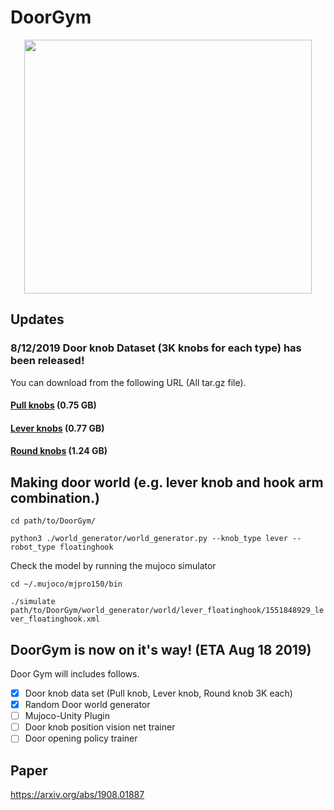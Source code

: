 # DoorGym

[doorgym_video]: ./imgs/doorgym_video.gif

<!---
<p align="center">
  ![alt text][doorgym_video]
</p>
--->

<p align="center">
  <img width="460" height="406" src="./imgs/doorgym_video.gif">
</p>

## Updates
### 8/12/2019 Door knob Dataset (3K knobs for each type) has been released!
You can download from the following URL (All tar.gz file).
#### [Pull knobs](https://github.com/PSVL/DoorGym/releases/download/v1.0/pullknobs.tar.gz) (0.75 GB)
#### [Lever knobs](https://github.com/PSVL/DoorGym/releases/download/v1.0/leverknobs.tar.gz) (0.77 GB)
#### [Round knobs](https://github.com/PSVL/DoorGym/releases/download/v1.0/roundknobs.tar.gz) (1.24 GB)

## Making door world (e.g. lever knob and hook arm combination.)
`cd path/to/DoorGym/`

`python3 ./world_generator/world_generator.py --knob_type lever --robot_type floatinghook`

Check the model by running the mujoco simulator

`cd ~/.mujoco/mjpro150/bin`

`./simulate path/to/DoorGym/world_generator/world/lever_floatinghook/1551848929_lever_floatinghook.xml`

## DoorGym is now on it's way! (ETA Aug 18 2019)

Door Gym will includes follows.
- [x] Door knob data set (Pull knob, Lever knob, Round knob 3K each)
- [x] Random Door world generator
- [ ] Mujoco-Unity Plugin
- [ ] Door knob position vision net trainer
- [ ] Door opening policy trainer

## Paper
https://arxiv.org/abs/1908.01887
